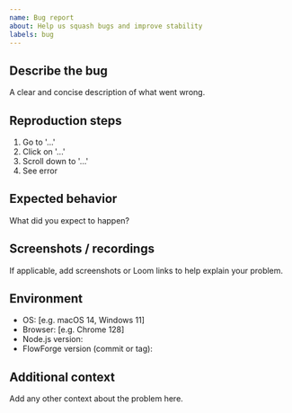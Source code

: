 ```yaml
---
name: Bug report
about: Help us squash bugs and improve stability
labels: bug
---
```


## Describe the bug
A clear and concise description of what went wrong.

## Reproduction steps
1. Go to '...'
2. Click on '...'
3. Scroll down to '...'
4. See error

## Expected behavior
What did you expect to happen?

## Screenshots / recordings
If applicable, add screenshots or Loom links to help explain your problem.

## Environment
- OS: [e.g. macOS 14, Windows 11]
- Browser: [e.g. Chrome 128]
- Node.js version:
- FlowForge version (commit or tag):

## Additional context
Add any other context about the problem here.
